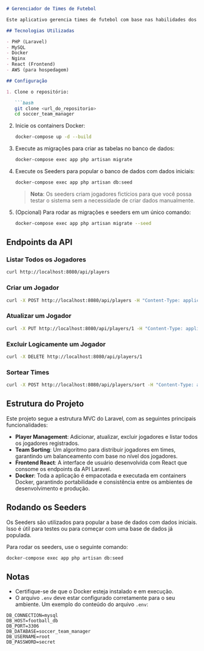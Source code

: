 ```markdown
# Gerenciador de Times de Futebol

Este aplicativo gerencia times de futebol com base nas habilidades dos jogadores e na presença confirmada. Ele permite adicionar jogadores, atualizar seus detalhes e atribuí-los aleatoriamente a times. O sistema foi desenvolvido utilizando a arquitetura de microserviços e é executado em um ambiente Docker, garantindo fácil implantação e manutenção.

## Tecnologias Utilizadas

- PHP (Laravel)
- MySQL
- Docker
- Nginx
- React (Frontend)
- AWS (para hospedagem)

## Configuração

1. Clone o repositório:

   ```bash
   git clone <url_do_repositorio>
   cd soccer_team_manager
   ```

2. Inicie os containers Docker:

   ```bash
   docker-compose up -d --build
   ```

3. Execute as migrações para criar as tabelas no banco de dados:

   ```bash
   docker-compose exec app php artisan migrate
   ```

4. Execute os Seeders para popular o banco de dados com dados iniciais:

   ```bash
   docker-compose exec app php artisan db:seed
   ```

   > **Nota**: Os seeders criam jogadores fictícios para que você possa testar o sistema sem a necessidade de criar dados manualmente.

5. (Opcional) Para rodar as migrações e seeders em um único comando:

   ```bash
   docker-compose exec app php artisan migrate --seed
   ```

## Endpoints da API

### Listar Todos os Jogadores

```bash
curl http://localhost:8080/api/players
```

### Criar um Jogador

```bash
curl -X POST http://localhost:8080/api/players -H "Content-Type: application/json" -d '{"name":"John Doe","level":4,"is_goalkeeper":false}'
```

### Atualizar um Jogador

```bash
curl -X PUT http://localhost:8080/api/players/1 -H "Content-Type: application/json" -d '{"name":"John Doe","level":5,"is_goalkeeper":true}'
```

### Excluir Logicamente um Jogador

```bash
curl -X DELETE http://localhost:8080/api/players/1
```

### Sortear Times

```bash
curl -X POST http://localhost:8080/api/players/sort -H "Content-Type: application/json" -d '{"players_per_team":6}'
```

## Estrutura do Projeto

Este projeto segue a estrutura MVC do Laravel, com as seguintes principais funcionalidades:

- **Player Management**: Adicionar, atualizar, excluir jogadores e listar todos os jogadores registrados.
- **Team Sorting**: Um algoritmo para distribuir jogadores em times, garantindo um balanceamento com base no nível dos jogadores.
- **Frontend React**: A interface de usuário desenvolvida com React que consome os endpoints da API Laravel.
- **Docker**: Toda a aplicação é empacotada e executada em containers Docker, garantindo portabilidade e consistência entre os ambientes de desenvolvimento e produção.

## Rodando os Seeders

Os Seeders são utilizados para popular a base de dados com dados iniciais. Isso é útil para testes ou para começar com uma base de dados já populada.

Para rodar os seeders, use o seguinte comando:

```bash
docker-compose exec app php artisan db:seed
```

## Notas

- Certifique-se de que o Docker esteja instalado e em execução.
- O arquivo `.env` deve estar configurado corretamente para o seu ambiente. Um exemplo do conteúdo do arquivo `.env`:

```env
DB_CONNECTION=mysql
DB_HOST=football_db
DB_PORT=3306
DB_DATABASE=soccer_team_manager
DB_USERNAME=root
DB_PASSWORD=secret
```
```
